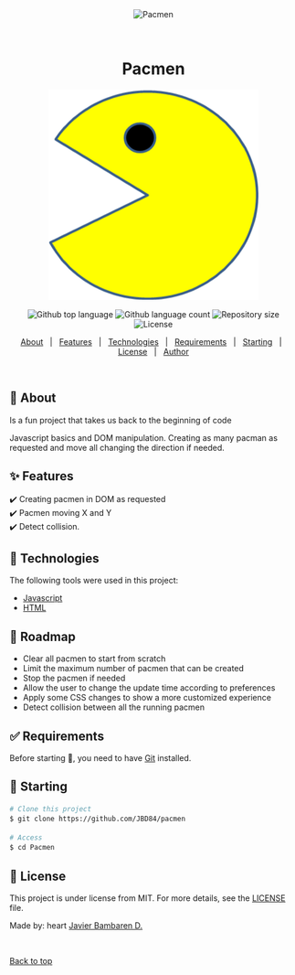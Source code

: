 <div align="center" id="top"> 
  <img src="./.github/app.gif" alt="Pacmen" />

&#xa0;

  <!-- <a href="https://pacmen.netlify.app">Demo</a> -->
</div>

<h1 align="center">Pacmen</h1>
<div align="center">
  <img alt ="Pacman" src="images/Pacman3.png">
</div>

<p align="center">
  <img alt="Github top language" src="https://img.shields.io/github/languages/top/JBD84/Pacmen?color=56BEB8">

  <img alt="Github language count" src="https://img.shields.io/github/languages/count/JBD84/Pacmen?color=56BEB8">

  <img alt="Repository size" src="https://img.shields.io/github/repo-size/JBD84/Pacmen?color=56BEB8">

  <img alt="License" src="https://img.shields.io/github/license/JBD84/Pacmen?color=56BEB8">

  <!-- <img alt="Github issues" src="https://img.shields.io/github/issues/JBD84/Pacmen?color=56BEB8" /> -->

  <!-- <img alt="Github forks" src="https://img.shields.io/github/forks/JBD84/Pacmen?color=56BEB8" /> -->

  <!-- <img alt="Github stars" src="https://img.shields.io/github/stars/JBD84/Pacmen?color=56BEB8" /> -->
</p>


<p align="center">
  <a href="#dart-about">About</a> &#xa0; | &#xa0; 
  <a href="#sparkles-features">Features</a> &#xa0; | &#xa0;
  <a href="#rocket-technologies">Technologies</a> &#xa0; | &#xa0;
  <a href="#white_check_mark-requirements">Requirements</a> &#xa0; | &#xa0;
  <a href="#checkered_flag-starting">Starting</a> &#xa0; | &#xa0;
  <a href="#memo-license">License</a> &#xa0; | &#xa0;
  <a href="https://github.com/JBD84" target="_blank">Author</a>
</p>

<br>

## :dart: About

Is a fun project that takes us back to the beginning of code

Javascript basics and DOM manipulation. 
Creating as many pacman as requested and move all changing the direction if needed.

## :sparkles: Features

:heavy_check_mark: Creating pacmen in DOM as requested\
:heavy_check_mark: Pacmen moving X and Y\
:heavy_check_mark: Detect collision.

## :rocket: Technologies

The following tools were used in this project:

- [Javascript](https://javascript.com/)
- [HTML](https://html.com/)

## :construction_worker: Roadmap

<ul>
<li>Clear all pacmen to start from scratch
<li>Limit the maximum number of pacmen that can be created
<li>Stop the pacmen if needed
<li>Allow the user to change the update time according to preferences
<li>Apply some CSS changes to show a more customized experience
<li>Detect collision between all the running pacmen
</ul>

## :white_check_mark: Requirements

Before starting :checkered_flag:, you need to have [Git](https://git-scm.com) installed.

## :checkered_flag: Starting

```bash
# Clone this project
$ git clone https://github.com/JBD84/pacmen

# Access
$ cd Pacmen
```

## :memo: License

This project is under license from MIT. For more details, see the [LICENSE](LICENSE.md) file.

Made by: heart <a href="https://github.com/JBD84" target="_blank">Javier Bambaren D.</a>

&#xa0;

<a href="#top">Back to top</a>

